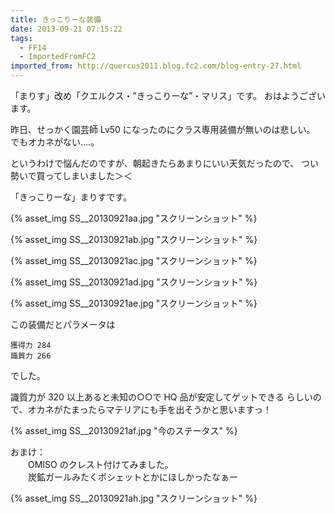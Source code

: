 ```yaml
---
title: きっこりーな装備
date: 2013-09-21 07:15:22
tags:
  - FF14
  - ImportedFromFC2
imported_from: http://quercus2011.blog.fc2.com/blog-entry-27.html
---
```

「まりす」改め「クエルクス・”きっこりーな”・マリス」です。
おはようございます。



昨日、せっかく園芸師 Lv50 になったのにクラス専用装備が無いのは悲しい。
でもオカネがない‥‥。


というわけで悩んだのですが、朝起きたらあまりにいい天気だったので、
つい勢いで買ってしまいました＞＜


「きっこりーな」まりすです。

{% asset_img SS__20130921aa.jpg "スクリーンショット" %}

{% asset_img SS__20130921ab.jpg "スクリーンショット" %}

{% asset_img SS__20130921ac.jpg "スクリーンショット" %}

{% asset_img SS__20130921ad.jpg "スクリーンショット" %}

{% asset_img SS__20130921ae.jpg "スクリーンショット" %}

この装備だとパラメータは

    獲得力 284
    識質力 266

でした。

識質力が 320 以上あると未知の○○で HQ 品が安定してゲットできる
らしいので、オカネがたまったらマテリアにも手を出そうかと思いますっ！

{% asset_img SS__20130921af.jpg "今のステータス" %}



おまけ：    
　　OMISO のクレスト付けてみました。    
　　炭鉱ガールみたくポシェットとかにほしかったなぁー    

{% asset_img SS__20130921ah.jpg "スクリーンショット" %}
